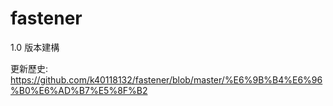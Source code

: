 # fastener
1.0 版本建構


更新歷史:
https://github.com/k40118132/fastener/blob/master/%E6%9B%B4%E6%96%B0%E6%AD%B7%E5%8F%B2
